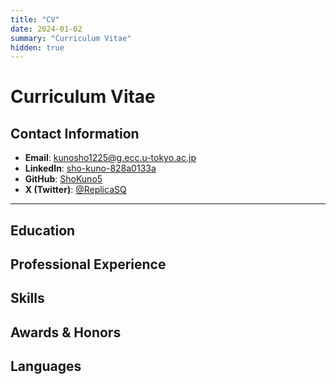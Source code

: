 ```yaml
---
title: "CV"
date: 2024-01-02
summary: "Curriculum Vitae"
hidden: true
---
```


# Curriculum Vitae

## Contact Information

- **Email**: [kunosho1225@g.ecc.u-tokyo.ac.jp](mailto:kunosho1225@g.ecc.u-tokyo.ac.jp)
- **LinkedIn**: [sho-kuno-828a0133a](https://www.linkedin.com/in/sho-kuno-828a0133a/)
- **GitHub**: [ShoKuno5](https://github.com/ShoKuno5)
- **X (Twitter)**: [@ReplicaSQ](https://twitter.com/ReplicaSQ)

---

## Education

<!-- Add your education details here -->

## Professional Experience

<!-- Add your work experience here -->

## Skills

<!-- Add your skills here -->

## Awards & Honors

<!-- Add your awards and honors here -->

## Languages

<!-- Add languages you speak here -->